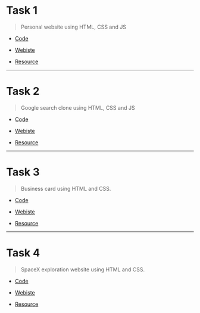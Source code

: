 # Task 1
> Personal website using HTML, CSS and JS

- [Code](https://github.com/akashrchandran/web-bootcamp/tree/main/Task_1)

- [Webiste](https://github.akashrchandran.in/web-bootcamp/Task_1/)

- [Resource](https://scrimba.com/playlist/pPvwXfE)

* * *

# Task 2
> Google search clone using HTML, CSS and JS

- [Code](https://github.com/akashrchandran/web-bootcamp/tree/main/Task_2)

- [Webiste](https://github.akashrchandran.in/web-bootcamp/Task_2/)

- [Resource](https://scrimba.com/playlist/p5aGYHD)

* * *

# Task 3
>Business card using HTML and CSS.

- [Code](https://github.com/akashrchandran/web-bootcamp/tree/main/Task_3)

- [Webiste](https://github.akashrchandran.in/web-bootcamp/Task_3/)

- [Resource](https://scrimba.com/playlist/pKgWxCP)

* * *

# Task 4
>SpaceX exploration website using HTML and CSS.

- [Code](https://github.com/akashrchandran/web-bootcamp/tree/main/Task_4)

- [Webiste](https://github.akashrchandran.in/web-bootcamp/Task_4/)

- [Resource](https://scrimba.com/playlist/pQ5apcn)
